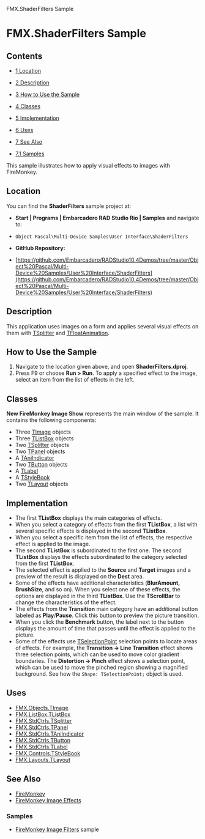 FMX.ShaderFilters Sample[]()
# FMX.ShaderFilters Sample 



## Contents



* [1 Location](#Location)
* [2 Description](#Description)
* [3 How to Use the Sample](#How_to_Use_the_Sample)
* [4 Classes](#Classes)
* [5 Implementation](#Implementation)
* [6 Uses](#Uses)
* [7 See Also](#See_Also)

* [7.1 Samples](#Samples)

This sample illustrates how to apply visual effects to images with FireMonkey.
## Location 

You can find the **ShaderFilters** sample project at:
* **Start | Programs | Embarcadero RAD Studio Rio | Samples** and navigate to:

* `Object Pascal\Multi-Device Samples\User Interface\ShaderFilters`

* **GitHub Repository:**

* [https://github.com/Embarcadero/RADStudio10.4Demos/tree/master/Object%20Pascal/Multi-Device%20Samples/User%20Interface/ShaderFilters](https://github.com/Embarcadero/RADStudio10.4Demos/tree/master/Object%20Pascal/Multi-Device%20Samples/User%20Interface/ShaderFilters)

## Description 

This application uses images on a form and applies several visual effects on them with [TSplitter](http://docwiki.embarcadero.com/Libraries/en/FMX.StdCtrls.TSplitter) and [TFloatAnimation](http://docwiki.embarcadero.com/Libraries/en/FMX.Ani.TFloatAnimation).
## How to Use the Sample 


1.  Navigate to the location given above, and open **ShaderFilters.dproj**.
2.  Press F9 or choose **Run > Run**. To apply a specified effect to the image, select an item from the list of effects in the left.

## Classes 

**New FireMonkey Image Show** represents the main window of the sample. It contains the following components:
*  Three [TImage](http://docwiki.embarcadero.com/Libraries/en/FMX.Objects.TImage) objects
*  Three [TListBox](http://docwiki.embarcadero.com/Libraries/en/FMX.ListBox.TListBox) objects
*  Two [TSplitter](http://docwiki.embarcadero.com/Libraries/en/FMX.StdCtrls.TSplitter) objects
*  Two [TPanel](http://docwiki.embarcadero.com/Libraries/en/FMX.StdCtrls.TPanel) objects
*  A [TAniIndicator](http://docwiki.embarcadero.com/Libraries/en/FMX.StdCtrls.TAniIndicator)
*  Two [TButton](http://docwiki.embarcadero.com/Libraries/en/FMX.StdCtrls.TButton) objects
*  A [TLabel](http://docwiki.embarcadero.com/Libraries/en/FMX.StdCtrls.TLabel)
*  A [TStyleBook](http://docwiki.embarcadero.com/Libraries/en/FMX.Controls.TStyleBook)
*  Two [TLayout](http://docwiki.embarcadero.com/Libraries/en/FMX.Layouts.TLayout) objects

## Implementation 


*  The first **TListBox** displays the main categories of effects.
*  When you select a category of effects from the first **TListBox**, a list with several specific effects is displayed in the second **TListBox**.
*  When you select a specific item from the list of effects, the respective effect is applied to the image.
*  The second **TListBox** is subordinated to the first one. The second **TListBox** displays the effects subordinated to the category selected from the first **TListBox**.
*  The selected effect is applied to the **Source** and **Target** images and a preview of the result is displayed on the **Dest** area.
*  Some of the effects have additional characteristics (**BlurAmount, BrushSize**, and so on). When you select one of these effects, the options are displayed in the third **TListBox**. Use the **TScrollBar** to change the characteristics of the effect.
*  The effects from the **Transition** main category have an additional button labeled as **Play**/**Pause**. Click this button to preview the picture transition.
*  When you click the **Benchmark** button, the label next to the button displays the amount of time that passes until the effect is applied to the picture.
*  Some of the effects use [TSelectionPoint](http://docwiki.embarcadero.com/Libraries/en/FMX.Objects.TSelectionPoint) selection points to locate areas of effects. For example, the **Transition -> Line Transition** effect shows three selection points, which can be used to move color gradient boundaries. The **Distortion -> Pinch** effect shows a selection point, which can be used to move the pinched region showing a magnified background. See how the `Shape: TSelectionPoint;` object is used.

## Uses 


* [FMX.Objects.TImage](http://docwiki.embarcadero.com/Libraries/en/FMX.Objects.TImage)
* [FMX.ListBox.TListBox](http://docwiki.embarcadero.com/Libraries/en/FMX.ListBox.TListBox)
* [FMX.StdCtrls.TSplitter](http://docwiki.embarcadero.com/Libraries/en/FMX.StdCtrls.TSplitter)
* [FMX.StdCtrls.TPanel](http://docwiki.embarcadero.com/Libraries/en/FMX.StdCtrls.TPanel)
* [FMX.StdCtrls.TAniIndicator](http://docwiki.embarcadero.com/Libraries/en/FMX.StdCtrls.TAniIndicator)
* [FMX.StdCtrls.TButton](http://docwiki.embarcadero.com/Libraries/en/FMX.StdCtrls.TButton)
* [FMX.StdCtrls.TLabel](http://docwiki.embarcadero.com/Libraries/en/FMX.StdCtrls.TLabel)
* [FMX.Controls.TStyleBook](http://docwiki.embarcadero.com/Libraries/en/FMX.Controls.TStyleBook)
* [FMX.Layouts.TLayout](http://docwiki.embarcadero.com/Libraries/en/FMX.Layouts.TLayout)

## See Also 


* [FireMonkey](http://docwiki.embarcadero.com/RADStudio/en/FireMonkey)
* [FireMonkey Image Effects](http://docwiki.embarcadero.com/RADStudio/en/FireMonkey_Image_Effects)

### Samples 


* [FireMonkey Image Filters](http://docwiki.embarcadero.com/CodeExamples/en/FMX.ImageFilters_Sample) sample





